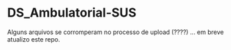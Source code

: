 # DS_Ambulatorial-SUS

Alguns arquivos se corromperam no processo de upload (????) ... em breve atualizo este repo.
